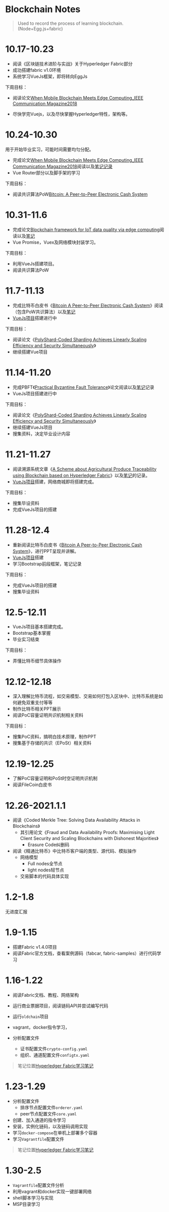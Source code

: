 # Blockchain Notes
> Used to record the process of learning blockchain. (Node+Egg.js+fabric)

# 10.17-10.23

* 阅读《区块链技术进阶与实战》关于Hyperledger Fabric部分
* 成功搭建fabric v1.0环境
* 系统学习VueJs框架，即将转向EggJs

下周目标：

* 阅读论文[When Mobile Blockchain Meets Edge Computing_IEEE Communication Magazine2018](./Blockchain-Article)

* 尽快学完Vuejs，以及尽快掌握Hyperledger特性，架构等。

# 10.24-10.30

用于开始毕业实习，可能时间需要均匀分配。

* 完成论文[When Mobile Blockchain Meets Edge Computing_IEEE Communication Magazine2018](./Blockchain-Article)阅读以及[笔记记录](https://github.com/Dongyang-Yu/BlockchainNotes/blob/main/%E8%AE%BA%E6%96%87%E9%98%85%E8%AF%BB/When%20Mobile%20Blockchain%20Meets%20Edge%20Computing.md)
* Vue Router部分以及脚手架的学习

下周目标：

* 阅读共识算法PoW[Bitcoin: A Peer-to-Peer Electronic Cash System](./Blockchain-Article)

# 10.31-11.6

* 完成论文[Blockchain framework for IoT data quality via edge computing](./Blockchain-Article)阅读以及[笔记](https://github.com/Dongyang-Yu/BlockchainNotes/blob/main/%E8%AE%BA%E6%96%87%E9%98%85%E8%AF%BB/Blockchain%20framework%20for%20IoT%20data%20quality%20via%20edge%20computing.md)
* Vue Promise，Vuex及网络模块封装学习。

下周目标：

* 利用VueJs搭建项目。
* 阅读共识算法PoW

# 11.7-11.13

* 完成比特币白皮书《[Bitcoin A Peer-to-Peer Electronic Cash System](./Blockchain-Article)》阅读（包含PoW共识算法）以及[笔记](https://github.com/Dongyang-Yu/BlockchainNotes/blob/main/%E8%AE%BA%E6%96%87%E7%AC%94%E8%AE%B0/Bitcoin%20A%20Peer-to-Peer%20Electronic%20Cash%20System.md)
* [VueJs项目](https://github.com/Dongyang-Yu/Vue-mall)搭建进行中

下周目标：

* 阅读论文《[PolyShard-Coded Sharding Achieves Linearly Scaling Efficiency and Security Simultaneously](./Blockchain-Article)》
* 继续搭建Vue项目

# 11.14-11.20

* 完成PBFT《[Practical Byzantine Fault Tolerance]()》论文阅读以及[笔记](https://github.com/Dongyang-Yu/BlockchainNotes/blob/main/%E8%AE%BA%E6%96%87%E7%AC%94%E8%AE%B0/Practical%20Byzantine%20Fault%20Tolerance.md)记录
* VueJs项目搭建进行中

下周目标：

* 阅读论文《[PolyShard-Coded Sharding Achieves Linearly Scaling Efficiency and Security Simultaneously](./Blockchain-Article)》
* 继续搭建VueJs项目
* 搜集资料，决定毕业设计内容

# 11.21-11.27

* 阅读溯源系统文章《[A Scheme about Agricultural Produce Traceability using Blockchain based on Hyperledger Fabric](./Blockchain-Article)》以及[笔记](https://github.com/Dongyang-Yu/BlockchainNotes/blob/main/%E8%AE%BA%E6%96%87%E7%AC%94%E8%AE%B0/A%20Scheme%20about%20Agricultural%20Produce%20Traceability%20using%20Blockchain%20based%20on%20Hyperledger%20Fabric.md)的记录。
* [VueJs项目](https://github.com/Dongyang-Yu/Vue-mall)搭建，网络商城即将搭建完成。

下周目标：

* 搜集毕设资料
* 完成VueJs项目的搭建

# 11.28-12.4

* 重新阅读比特币白皮书《[Bitcoin A Peer-to-Peer Electronic Cash System](./Blockchain-Article)》，进行PPT呈现并讲解。
* [VueJs项目](https://github.com/Dongyang-Yu/Vue-mall)搭建
* 学习Bootstrap前段框架，笔记记录

下周目标：

* 完成VueJs项目的搭建
* 搜集毕设资料

# 12.5-12.11

* VueJs项目基本搭建完成。
* Bootstrap基本掌握
* 毕业实习结束

下周目标：

* 弄懂比特币细节具体操作

# 12.12-12.18

* 深入理解比特币流程，如交易模型、交易如何打包入区块中、比特币系统是如何避免双重支付等等
* 制作比特币相关PPT展示
* 阅读PoC容量证明共识机制相关资料

下周目标：

* 搜集PoC资料，搞明白技术原理，制作PPT
* 搜集基于存储的共识（EPoSt）相关资料

# 12.19-12.25

* 了解PoC容量证明和PoSt时空证明共识机制
* 阅读FileCoin白皮书

# 12.26-2021.1.1

* 阅读《Coded Merkle Tree: Solving Data Availability Attacks in Blockchains》
  * 其引用论文《Fraud and Data Availability Proofs: Maximising Light Client Security and Scaling Blockchains with Dishonest Majorities》
    * Erasure Code纠删码
* 阅读《精通比特币》中比特币客户端的类型、源代码、模拟操作
  * 网络模型	
    * Full nodes全节点
    * light nodes轻节点
  * 交易脚本的代码具体实现

# 1.2-1.8

无进度汇报

# 1.9-1.15

* 搭建Fabric v1.4.0项目
* 阅读Fabric官方文档，查看案例源码（fabcar, fabric-samples）进行代码学习

# 1.16-1.22

* 阅读Fabric文档、教程、网络架构
* 运行商业票据项目，阅读链码API并尝试编写代码

* 运行`oldchain`项目

* vagrant，docker指令学习，
* 分析配置文件
  * 证书配置文件`crypto-config.yaml`
  * 组织、通道配置文件`configtx.yaml`

> 笔记位置[Hyperledger Fabric学习笔记](https://github.com/dongyangyu1999/BlockchainNotes/tree/main/Hyperledger%20Fabric%E5%AD%A6%E4%B9%A0%E7%AC%94%E8%AE%B0)



# 1.23-1.29

* 分析配置文件
  * 排序节点配置文件`orderer.yaml`
  * peer节点配置文件`core.yaml`
* 创建、加入通道的指令学习
* 安装，实例化链码，以及链码调用实现
* 学习`docker-compose`在单机上部署多个容器
* 学习`Vagrantfile`配置文件

> 笔记位置[Hyperledger Fabric学习笔记](https://github.com/dongyangyu1999/BlockchainNotes/tree/main/Hyperledger%20Fabric%E5%AD%A6%E4%B9%A0%E7%AC%94%E8%AE%B0)

# 1.30-2.5

* `Vagrantfile`配置文件分析
* 利用vagrant和docker实现一键部署网络
* shell脚本学习与实现
* MSP目录学习